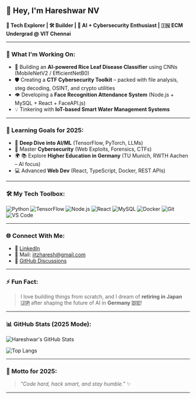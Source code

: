 ## 👋 Hey, I'm Hareshwar NV

**🚀 Tech Explorer | 🛠️ Builder | 🧠 AI + Cybersecurity Enthusiast | 🇮🇳 ECM Undergrad @ VIT Chennai**

---

### 🔭 What I'm Working On:
- 🧠 Building an **AI-powered Rice Leaf Disease Classifier** using CNNs (MobileNetV2 / EfficientNetB0)
- 🛡️ Creating a **CTF Cybersecurity Toolkit** – packed with file analysis, steg decoding, OSINT, and crypto utilities
- 👁️ Developing a **Face Recognition Attendance System** (Node.js + MySQL + React + FaceAPI.js)
- 💡 Tinkering with **IoT-based Smart Water Management Systems**

---

### 🌱 Learning Goals for 2025:
- 🤖 **Deep Dive into AI/ML** (TensorFlow, PyTorch, LLMs)
- 🔐 Master **Cybersecurity** (Web Exploits, Forensics, CTFs)
- 🌍 📚 Explore **Higher Education in Germany** (TU Munich, RWTH Aachen – AI focus)
- 💻 Advanced **Web Dev** (React, TypeScript, Docker, REST APIs)

---

### 🛠️ My Tech Toolbox:
![Python](https://img.shields.io/badge/-Python-3776AB?style=flat&logo=python&logoColor=white)
![TensorFlow](https://img.shields.io/badge/-TensorFlow-FF6F00?style=flat&logo=tensorflow&logoColor=white)
![Node.js](https://img.shields.io/badge/-Node.js-339933?style=flat&logo=node.js&logoColor=white)
![React](https://img.shields.io/badge/-React-61DAFB?style=flat&logo=react&logoColor=white)
![MySQL](https://img.shields.io/badge/-MySQL-4479A1?style=flat&logo=mysql&logoColor=white)
![Docker](https://img.shields.io/badge/-Docker-2496ED?style=flat&logo=docker&logoColor=white)
![Git](https://img.shields.io/badge/-Git-F05032?style=flat&logo=git&logoColor=white)
![VS Code](https://img.shields.io/badge/-VSCode-007ACC?style=flat&logo=visual-studio-code&logoColor=white)

---

### 🌐 Connect With Me:
- 💼 [LinkedIn]([https://www.linkedin.com/in/hareshwar-nv](https://www.linkedin.com/in/hareshwar-nv-354b1231a?utm_source=share&utm_campaign=share_via&utm_content=profile&utm_medium=ios_app))
- 📧 Mail: iitzharesh@gmail.com
- 🧠 [GitHub Discussions](https://github.com/HareshKen)

---

### ⚡ Fun Fact:
> I love building things from scratch, and I dream of **retiring in Japan 🇯🇵** after shaping the future of AI in **Germany 🇩🇪**!

---

### 📊 GitHub Stats (2025 Mode):
![Hareshwar's GitHub Stats](https://github-readme-stats.vercel.app/api?username=HareshKen&show_icons=true&theme=tokyonight&hide_title=false&count_private=true)

![Top Langs](https://github-readme-stats.vercel.app/api/top-langs/?username=HareshKen&layout=compact&theme=tokyonight)

---

### 💬 Motto for 2025:
> _"Code hard, hack smart, and stay humble."_ ✨

---
